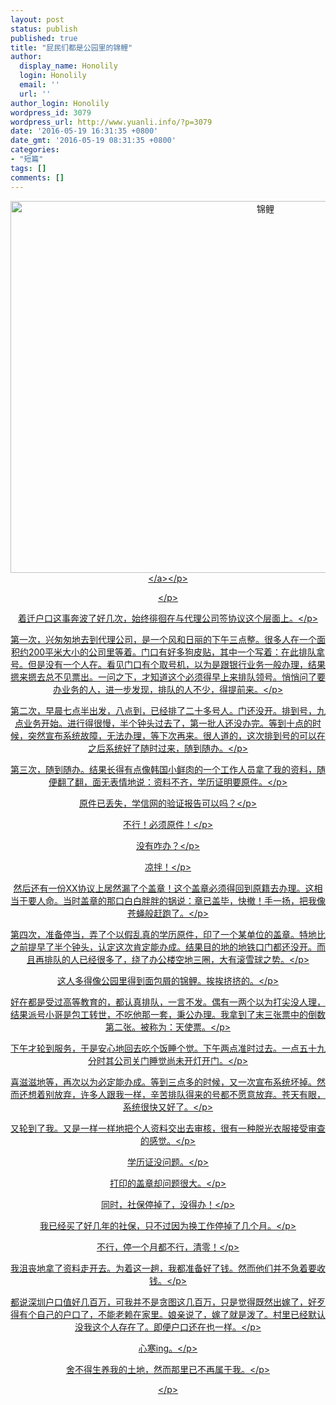 ```yaml
---
layout: post
status: publish
published: true
title: "屁民们都是公园里的锦鲤"
author:
  display_name: Honolily
  login: Honolily
  email: ''
  url: ''
author_login: Honolily
wordpress_id: 3079
wordpress_url: http://www.yuanli.info/?p=3079
date: '2016-05-19 16:31:35 +0800'
date_gmt: '2016-05-19 08:31:35 +0800'
categories:
- "短篇"
tags: []
comments: []
---
```

<p style="text-align: center;"><a href="http:&#47;&#47;www.yuanli.info&#47;wp-content&#47;uploads&#47;2016&#47;05&#47;锦鲤.jpg"><img class="alignnone size-large wp-image-3080" src="http:&#47;&#47;www.yuanli.info&#47;wp-content&#47;uploads&#47;2016&#47;05&#47;锦鲤-800x595.jpg" alt="锦鲤" width="800" height="595" &#47;><&#47;a><&#47;p></p>
<p style="text-align: center;"><&#47;p></p>
<p style="text-align: center;">着迁户口这事奔波了好几次，始终徘徊在与代理公司签协议这个层面上。<&#47;p></p>
<p style="text-align: center;">第一次，兴匆匆地去到代理公司，是一个风和日丽的下午三点整。很多人在一个面积约200平米大小的公司里等着。门口有好多狗皮贴，其中一个写着：在此排队拿号。但是没有一个人在。看见门口有个取号机，以为是跟银行业务一般办理，结果摁来摁去总不见票出。一问之下，才知道这个必须得早上来排队领号。悄悄问了要办业务的人，进一步发现，排队的人不少，得提前来。<&#47;p></p>
<p style="text-align: center;">第二次，早晨七点半出发，八点到，已经排了二十多号人。门还没开。排到号，九点业务开始。进行得很慢，半个钟头过去了，第一批人还没办完。等到十点的时候，突然宣布系统故障，无法办理，等下次再来。很人道的，这次排到号的可以在之后系统好了随时过来，随到随办。<&#47;p></p>
<p style="text-align: center;">第三次，随到随办。结果长得有点像韩国小鲜肉的一个工作人员拿了我的资料，随便翻了翻，面无表情地说：资料不齐，学历证明要原件。<&#47;p></p>
<p style="text-align: center;">原件已丢失，学信网的验证报告可以吗？<&#47;p></p>
<p style="text-align: center;">不行！必须原件！<&#47;p></p>
<p style="text-align: center;">没有咋办？<&#47;p></p>
<p style="text-align: center;">凉拌！<&#47;p></p>
<p style="text-align: center;">然后还有一份XX协议上居然漏了个盖章！这个盖章必须得回到原籍去办理。这相当于要人命。当时盖章的那口白白胖胖的锅说：章已盖毕，快撤！手一扬，把我像苍蝇般赶跑了。<&#47;p></p>
<p style="text-align: center;">第四次，准备停当，弄了个以假乱真的学历原件，印了一个某单位的盖章。特地比之前提早了半个钟头，认定这次肯定能办成。结果目的地的地铁口门都还没开。而且再排队的人已经很多了，绕了办公楼空地三圈，大有滚雪球之势。<&#47;p></p>
<p style="text-align: center;">这人多得像公园里得到面包屑的锦鲤。挨挨挤挤的。<&#47;p></p>
<p style="text-align: center;">好在都是受过高等教育的，都认真排队，一言不发。偶有一两个以为打尖没人理，结果派号小哥是包工转世，不吃他那一套，秉公办理。我拿到了末三张票中的倒数第二张。被称为：天使票。<&#47;p></p>
<p style="text-align: center;">下午才轮到服务，于是安心地回去吃个饭睡个觉。下午两点准时过去。一点五十九分时其公司关门睡觉尚未开灯开门。<&#47;p></p>
<p style="text-align: center;">喜滋滋地等，再次以为必定能办成。等到三点多的时候，又一次宣布系统坏掉。然而还想着别放弃，许多人跟我一样，辛苦排队得来的号都不愿意放弃。苍天有眼，系统很快又好了。<&#47;p></p>
<p style="text-align: center;">又轮到了我。又是一样一样地把个人资料交出去审核，很有一种脱光衣服接受审查的感觉。<&#47;p></p>
<p style="text-align: center;">学历证没问题。<&#47;p></p>
<p style="text-align: center;">打印的盖章却问题很大。<&#47;p></p>
<p style="text-align: center;">同时，社保停掉了，没得办！<&#47;p></p>
<p style="text-align: center;">我已经买了好几年的社保，只不过因为换工作停掉了几个月。<&#47;p></p>
<p style="text-align: center;">不行，停一个月都不行，清零！<&#47;p></p>
<p style="text-align: center;">我沮丧地拿了资料走开去。为着这一趟，我都准备好了钱。然而他们并不急着要收钱。<&#47;p></p>
<p style="text-align: center;">都说深圳户口值好几百万，可我并不是贪图这几百万，只是觉得既然出嫁了，好歹得有个自己的户口了，不能老赖在家里。娘亲说了，嫁了就是泼了。村里已经默认没我这个人存在了。即便户口还在也一样。<&#47;p></p>
<p style="text-align: center;">心寒ing。<&#47;p></p>
<p style="text-align: center;">舍不得生养我的土地，然而那里已不再属于我。<&#47;p></p>
<p style="text-align: center;"><&#47;p></p>
